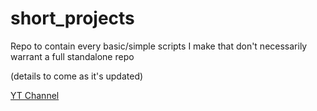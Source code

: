 # short_projects

Repo to contain every basic/simple scripts I make that don't necessarily warrant a full standalone repo

(details to come as it's updated)

[YT Channel](https://www.youtube.com/channel/UCF7LydIrqAgz4yRLbXo3Ojg)
